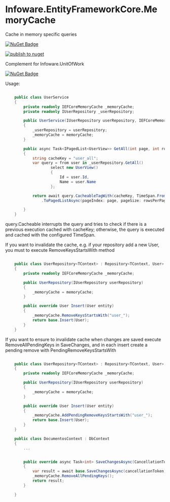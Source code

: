 # Infoware.EntityFrameworkCore.MemoryCache
Cache in memory specific queries

[![NuGet Badge](https://buildstats.info/nuget/Infoware.EntityFrameworkCore.MemoryCache)](https://www.nuget.org/packages/Infoware.EntityFrameworkCore.MemoryCache/)

[![publish to nuget](https://github.com/vicosanz/Infoware.EntityFrameworkCore.MemoryCache/actions/workflows/main.yml/badge.svg)](https://github.com/vicosanz/Infoware.EntityFrameworkCore.MemoryCache/actions/workflows/main.yml)

Complement for Infoware.UnitOfWork

[![NuGet Badge](https://buildstats.info/nuget/Infoware.UnitOfWork)](https://www.nuget.org/packages/Infoware.UnitOfWork/)

Usage:
```csharp

    public class UserService
    {
        private readonly IEFCoreMemoryCache _memoryCache;
        private readonly IUserRepository _userRepository;

        public UserService(IUserRepository userRepository, IEFCoreMemoryCache memoryCache)
        {
            _userRepository = userRepository;
            _memoryCache = memoryCache;
        }

        public async Task<IPagedList<UserView>> GetAll(int page, int rowsPerPage)
        {
            string cacheKey = "user_all";
            var query = from user in _userRepository.GetAll()
                    select new UserView()
                    {
                        Id = user.Id,
                        Name = user.Name
                    };

            return await query.CacheableTagWith(cacheKey, TimeSpan.FromMinutes(15))
                .ToPagedListAsync(pageIndex: page, pageSize: rowsPerPage, cancellationToken: cancellationToken);

        }
    }
```

query.Cacheable interrupts the query and tries to check if there is a previous execution cached with cacheKey; otherwise, the query is executed and cached with the configured TimeSpan.

If you want to invalidate the cache, e.g. if your repository add a new User, you must to execute RemoveKeysStartsWith method
```csharp

    public class UserRepository<TContext> : Repository<TContext, User>
    {
        private readonly IEFCoreMemoryCache _memoryCache;

        public UserRepository(IUserRepository userRepository)
        {
            _memoryCache = memoryCache;
        }

        public override User Insert(User entity)
        {
            _memoryCache.RemoveKeysStartsWith("user_");
            return base.Insert(User);
        }
    }
```

If you want to ensure to invalidate cache when changes are saved execute RemoveAllPendingKeys in SaveChanges, and in each insert create a pending remove with PendingRemoveKeysStartsWith

```csharp

    public class UserRepository<TContext> : Repository<TContext, User>
    {
        private readonly IEFCoreMemoryCache _memoryCache;

        public UserRepository(IUserRepository userRepository)
        {
            _memoryCache = memoryCache;
        }

        public override User Insert(User entity)
        {
            _memoryCache.AddPendingRemoveKeysStartsWith("user_");
            return base.Insert(User);
        }
    }

    public class DocumentosContext : DbContext
    {
        ...


        public override async Task<int> SaveChangesAsync(CancellationToken cancellationToken = default)
        {
            var result = await base.SaveChangesAsync(cancellationToken);
            _memoryCache.RemoveAllPendingKeys();
            return result;
        }

    }

```
